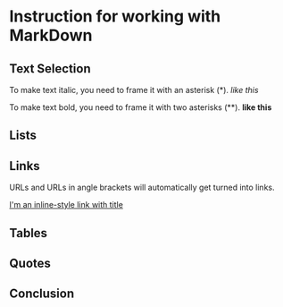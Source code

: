 # Instruction for working with MarkDown

## Text Selection

To make text italic, you need to frame it with an asterisk (*). *like this*

To make text bold, you need to frame it with two asterisks (**). **like this**

## Lists

## Links

URLs and URLs in angle brackets will automatically get turned into links.

[I'm an inline-style link with title](https://www.google.com "Google's Homepage")

## Tables

## Quotes

## Conclusion